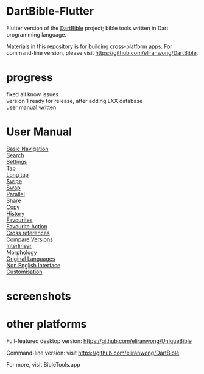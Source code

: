 # DartBible-Flutter
Flutter version of the <a href="https://github.com/eliranwong/DartBible">DartBible</a> project; bible tools written in Dart programming language.

Materials in this repository is for building cross-platform apps.
For command-line version, please visit https://github.com/eliranwong/DartBible.

# progress

fixed all know issues<br>
version 1 ready for release, after adding LXX database<br>
user manual written

# User Manual

<a href='https://www.uniquebible.app/mobile/Basic-Navigation'>Basic Navigation</a><br>
<a href='https://www.uniquebible.app/mobile/Search'>Search</a><br>
<a href='https://www.uniquebible.app/mobile/Settings'>Settings</a><br>
<a href='https://www.uniquebible.app/mobile/Tap'>Tap</a><br>
<a href='https://www.uniquebible.app/mobile/Long-tap'>Long tap</a><br>
<a href='https://www.uniquebible.app/mobile/Swipe'>Swipe</a><br>
<a href='https://www.uniquebible.app/mobile/Swap'>Swap</a><br>
<a href='https://www.uniquebible.app/mobile/Parallel'>Parallel</a><br>
<a href='https://www.uniquebible.app/mobile/Share'>Share</a><br>
<a href='https://www.uniquebible.app/mobile/Copy'>Copy</a><br>
<a href='https://www.uniquebible.app/mobile/History'>History</a><br>
<a href='https://www.uniquebible.app/mobile/Favourites'>Favourites</a><br>
<a href='https://www.uniquebible.app/mobile/Favourite-Action'>Favourite Action</a><br>
<a href='https://www.uniquebible.app/mobile/Cross-references'>Cross references</a><br>
<a href='https://www.uniquebible.app/mobile/Compare-Versions'>Compare Versions</a><br>
<a href='https://www.uniquebible.app/mobile/Interlinear'>Interlinear</a><br>
<a href='https://www.uniquebible.app/mobile/Morphology'>Morphology</a><br>
<a href='https://www.uniquebible.app/mobile/Original-Languages'>Original Languages</a><br>
<a href='https://www.uniquebible.app/mobile/Non-English-Interface'>Non English Interface</a><br>
<a href='https://www.uniquebible.app/mobile/Customisation'>Customisation</a>

# screenshots



# other platforms

Full-featured desktop version: https://github.com/eliranwong/UniqueBible

Command-line version: visit https://github.com/eliranwong/DartBible.

For more, visit BibleTools.app
